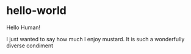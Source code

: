 # hello-world

Hello Human!

I just wanted to say how much I enjoy mustard.
It is such a wonderfully diverse condiment


